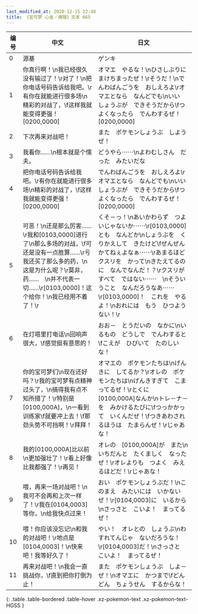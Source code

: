 ```yaml
---
last_modified_at: 2020-12-15 22:48
title: 《宝可梦 心金／魂银》文本 665
---
```

| 编号 | 中文 | 日文 |
| ---- | ---- | ---- |
| 0 | 源基 | ゲンキ |
| 1 | 你真行啊！\n我已经很久没有输过了！\r对了！\n把你电话号码告诉给我吧。\r有你在就能进行很多场\n精彩的对战了，\f这样我就能变得更强！[0200,0000] | オマエ　やるな！\nひさしぶりに　まけちまったぜ！\rそうだ！\nでんわばんごうを　おしえろよ\rオマエとなら　なんどでも\nいい　しょうぶが　できそうだから\fつよくなったら　でんわするぜ！[0200,0000] |
| 2 | 下次再来对战吧！ | また　ポケモンしょうぶ　しようぜ！ |
| 3 | 我看你……\n根本就是个懦夫。 | どうやら⋯⋯\nよわむしさん　だった　みたいだな |
| 4 | 把你电话号码告诉给我吧。\r有你在就能进行很多场\n精彩的对战了，\f这样我就能变得更强！[0200,0000] | でんわばんごうを　おしえろよ\rオマエとなら　なんどでも\nいい　しょうぶが　できそうだから\fつよくなったら　でんわするぜ！[0200,0000] |
| 5 | 可恶！\n还是那么厉害……\r我和[0103,0000]进行了\n那么多场的对战，\f可还是没有一点胜算……\r亏我还买了那么多的药，\n这是为什么呢？\r莫非，药……　\n并不代表一切……\r[0103,0000]！这个给你！\n我已经用不着了！\r | くそ－っ！\nあいかわらず　つよいじゃないか⋯⋯\r[0103,0000]とも　なんどか\nしょうぶを　くりかえして　きたけど\fぜんぜん　かてねぇよなぁ⋯⋯\rあまるほど　クスリを　かって\nきたえてるのに　なんでなんだ！？\rクスリが　すべて　ではない⋯⋯　\nそういうこと　なんだろうなあ⋯⋯\r[0103,0000]！　これを　やるよ！\nおれには　もう　ひつようない！\r |
| 6 | 在灯塔里打电话\n回响声很大，\f感觉挺有意思的！ | おお－　とうだいの　なかに\nいるもの　どうしで　でんわすると\fこえが　ひびいて　たのしいな！ |
| 7 | 你的宝可梦们\n现在还好吗？\r我的宝可梦有点精神过头了，\n搞得我有点不知所措了！\r特别是[0100,000A]，\n一看到训练家\f就要冲上去！\f那劲头势不可挡啊！\r拜拜！ | オマエの　ポケモンたちは\nげんきに　してるか？\rオレの　ポケモンたちは\nげんきすぎて　こまってるぜ！\rとくに　[0100,000A]なんか\nトレ－ナ－を　みかけるたびに\fつっかかって　いくんだぜ！\fつきあわされるほうは　たまらんぜ！\rじゃあな！ |
| 8 | 我的[0100,000A]比以前\n更加强壮了！\r看上好像比我都强了！\r再见！ | オレの　[0100,000A]が　また\nいちだんと　たくましく　なったぜ！\rオレよりも　つよく　みえるほどだ！\rじゃあな！ |
| 9 | 喂，再来一场对战吧！\n我可不会再和上次一样了！\r我在[0104,0003]等你，\n给我快点过来！ | おい　ポケモンしょうぶだ！\nこのまえ　みたいには　いかないぜ！\r[0104,0003]に　いるから\nさっさと　こいよ！　まってるぜ！ |
| 10 | 喂！你应该没忘记\n和我的对战吧！\r地点是[0104,0003]！\n快来吧！我等好久了！ | やい！　オレとの　しょうぶ\nわすれてんじゃ　ないだろうな！\r[0104,0003]だ！\nさっさと　こいよ！　まってるぜ！ |
| 11 | 再来对战吧！\n我会一直挑战你，\f直到把你打倒为止！ | また　ポケモンしょうぶ　しよ－ぜ！\nオマエに　かつまで\fどんどん　ちょうせん　するからな！ |
{: .table .table-bordered .table-hover .xz-pokemon-text .xz-pokemon-text-HGSS }